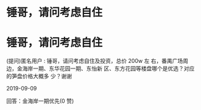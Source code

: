 # 锤哥，请问考虑自住

# 锤哥，请问考虑自住

(提问)匿名用户 : 锤哥，请问考虑自住及投资，总价 200w 左 右，番禺广场周边，金海岸一期、东华花园一期、东怡新 区、东方花园等楼盘哪个是优选？对应的笋盘价格大概多 少？谢谢

2019-09-09

回答：金海岸一期优先(0 赞)